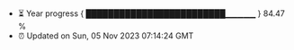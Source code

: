 - ⏳ Year progress { █████████████████████████▁▁▁▁▁ } 84.47 %
- ⏰ Updated on Sun, 05 Nov 2023 07:14:24 GMT


